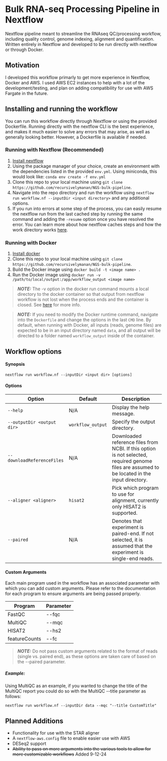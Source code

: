 # Bulk RNA-seq Processing Pipeline in Nextflow

Nextflow pipeline meant to streamline the RNAseq QC/processing workflow, including quality control, genome indexing, alignment and quantification. Written entirely in Nextflow and developed to be run directly with nextflow or through Docker.

## Motivation

I developed this workflow primarly to get more experience in Nextflow, Docker and AWS. I used AWS EC2 instances to help with a lot of the development/testing, and plan on adding compatibility for use with AWS Fargate in the future.  

## Installing and running the workflow

You can run this workflow directly through Nextflow or using the provided Dockerfile. Running directly with the nextflow CLI is the best experience, and makes it much easier to solve any errors that may arise, as well as generally looking better. However, a Dockerfile is available if needed. 

### Running with Nextflow (Recommended)

1. [Install nextflow](https://www.nextflow.io/docs/latest/install.html)
2. Using the package manager of your choice, create an environment with the dependencies listed in the provided `env.yml`. Using miniconda, this would look like: `conda env create -f env.yml`
3. Clone this repo to your local machine using `git clone https://github.com/recursivelymanan/NGS-bulk-pipeline`.
4. Navigate into the repo directory and run the workflow using `nextflow run workflow.nf --inputDir <input directory>` and any additional options.
5. If you run into errors at some step of the process, you can easily resume the nextflow run from the last cached step by running the same command and adding the `-resume` option once you have resolved the error. You can learn more about how nextflow caches steps and how the work directory works [here](https://www.nextflow.io/docs/latest/cache-and-resume.html). 

### Running with Docker

1. [Install docker](https://docs.docker.com/engine/install/)
2. Clone this repo to your local machine using `git clone https://github.com/recursivelymanan/NGS-bulk-pipeline`.
3. Build the Docker image using `docker build -t <image name> .`
4. Run the Docker image using `docker run -v /path/to/local/output:/app/workflow_output <image name>`

> **_NOTE:_** The -v option in the docker run command mounts a local directory to the docker container so that output from nextflow workflow is not lost when the process ends and the container is closed. See [here](https://docs.docker.com/engine/storage/bind-mounts/) for more info.

> **_NOTE:_** If you need to modify the Docker runtime command, navigate into the `Dockerfile` and change the options in the last `CMD` line. By default, when running with Docker, all inputs (reads, genome files) are expected to be in an input directory named `data`, and all output will be directed to a folder named `workflow_output` inside of the container.

## Workflow options

#### Synopsis

`nextflow run workflow.nf --inputDir <input dir> [options]`

#### Options

| Option                     | Default           | Description                                                                                                                                   |
| -------------------------- | ----------------- | --------------------------------------------------------------------------------------------------------------------------------------------- |
| `--help`                   | N/A               | Display the help message.                                                                                                                     |
| `--outputDir <output dir>` | `workflow_output` | Specify the output directory.                                                                                                                 |
| `--downloadReferenceFiles` | N/A               | Downloaded reference files from NCBI. If this option is not selected, required genome files are assumed to be located in the input directory. |
| `--aligner <aligner>`      | `hisat2`          | Pick which program to use for alignment, currently only HISAT2 is supported.                                                                  |
| `--paired`                 | N/A               | Denotes that experiment is paired-end. If not selected, it is assumed that the experiment is single-end reads.                                |

#### Custom Arguments

Each main program used in the workflow has an associated parameter with which you can add custom arguments. Please refer to the documentation for each program to ensure arguments are being passed properly.

| Program       | Parameter |
| ------------- | --------- |
| FastQC        | --fqc     |
| MultiQC       | --mqc     |
| HISAT2        | --hs2     |
| featureCounts | --fc      |

> **_NOTE:_** Do not pass custom arguments related to the format of reads (single vs. paired end), as these options are taken care of based on the --paired parameter.

##### Example:

Using MultiQC as an example, if you wanted to change the title of the MultiQC report you could do so with the MultiQC --title parameter as follows:

`nextflow run workflow.nf --inputDir data --mqc "--title CustomTitle"`

## Planned Additions

- Functionality for use with the STAR aligner
- A `nextflow-aws.config` file to enable easier use with AWS
- DESeq2 support
- ~~Ability to pass on more arguments into the various tools to allow for more customizable workflows~~ Added 9-12-24
